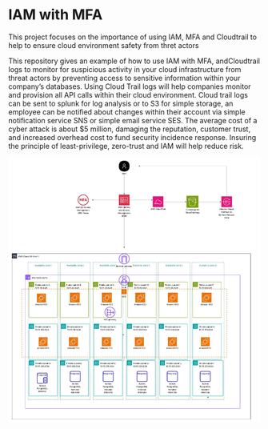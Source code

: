 # IAM with MFA
This project focuses on the importance of using IAM, MFA and Cloudtrail to help to ensure cloud environment safety from thret actors

This repository gives an example of how to use IAM with MFA, andCloudtrail logs to monitor for suspicious activity in your cloud infrastructure from threat actors by preventing access to sensitive information within your company’s databases. Using Cloud Trail logs will help companies monitor and provision all API calls within their cloud environment. Cloud trail logs can be sent to splunk for log analysis or to S3 for simple storage, an employee can be notified about changes within their account via simple notification service SNS or simple email service SES. The average cost of a cyber attack is about $5 million, damaging the reputation, customer trust, and increased overhead cost to fund security incidence response. Insuring the principle of least-privilege, zero-trust and IAM will help reduce risk.

![image alt](https://github.com/DMayrant/Cloud-Monitoring-IAM/blob/main/IAM.jpeg?raw=true)
